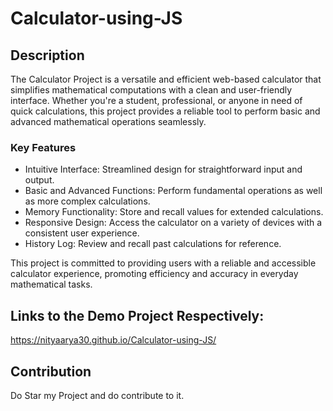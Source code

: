 # Calculator-using-JS

## Description

The Calculator Project is a versatile and efficient web-based calculator that simplifies mathematical computations with a clean and user-friendly interface. Whether you're a student, professional, or anyone in need of quick calculations, this project provides a reliable tool to perform basic and advanced mathematical operations seamlessly.

### Key Features

- Intuitive Interface: Streamlined design for straightforward input and output.
- Basic and Advanced Functions: Perform fundamental operations as well as more complex calculations.
- Memory Functionality: Store and recall values for extended calculations.
- Responsive Design: Access the calculator on a variety of devices with a consistent user experience.
- History Log: Review and recall past calculations for reference.

This project is committed to providing users with a reliable and accessible calculator experience, promoting efficiency and accuracy in everyday mathematical tasks.

## Links to the Demo Project Respectively:
https://nityaarya30.github.io/Calculator-using-JS/

## Contribution 
Do Star my Project and do contribute to it.

